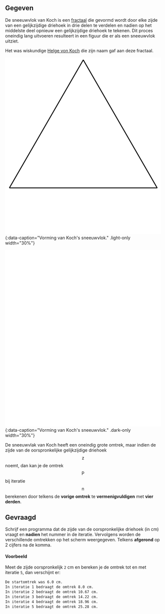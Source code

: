 ## Gegeven
De sneeuwvlok van Koch is een <a href="https://nl.wikipedia.org/wiki/Fractal" target="_blank">fractaal</a> die gevormd wordt door elke zijde van een gelijkzijdige driehoek in drie delen te verdelen en nadien op het middelste deel opnieuw een gelijkzijdige driehoek te tekenen. Dit proces oneindig lang uitvoeren resulteert in een figuur die er als een sneeuwvlok uitziet.

Het was wiskundige <a href="https://nl.wikipedia.org/wiki/Helge_von_Koch" target="_blank">Helge von Koch</a> die zijn naam gaf aan deze fractaal.

![Vorming van Koch's sneeuwvlok.](media/image.png "Vorming van Koch's sneeuwvlok."){:data-caption="Vorming van Koch's sneeuwvlok." .light-only width="30%"}

![Vorming van Koch's sneeuwvlok.](media/image_dark.png "Vorming van Koch's sneeuwvlok."){:data-caption="Vorming van Koch's sneeuwvlok." .dark-only width="30%"}

De sneeuwvlak van Koch heeft een oneindig grote omtrek, maar indien de zijde van de oorspronkelijke gelijkzijdige driehoek $$\mathsf{z}$$ noemt, dan kan je de omtrek $$\mathsf{P}$$ bij iteratie $$\mathsf{n}$$ berekenen door telkens de **vorige omtrek** te **vermenigvuldigen** met **vier derden**.

## Gevraagd
Schrijf een programma dat de zijde van de oorspronkelijke driehoek (in cm) vraagt en **nadien** het nummer in de iteratie. Vervolgens worden de verschillende omtrekken op het scherm weergegeven. Telkens **afgerond** op 2 cijfers na de komma.

#### Voorbeeld
Meet de zijde oorspronkelijk `2` cm en bereken je de omtrek tot en met iteratie `5`, dan verschijnt er:
```
De startomtrek was 6.0 cm.
In iteratie 1 bedraagt de omtrek 8.0 cm.
In iteratie 2 bedraagt de omtrek 10.67 cm.
In iteratie 3 bedraagt de omtrek 14.22 cm.
In iteratie 4 bedraagt de omtrek 18.96 cm.
In iteratie 5 bedraagt de omtrek 25.28 cm.
```
